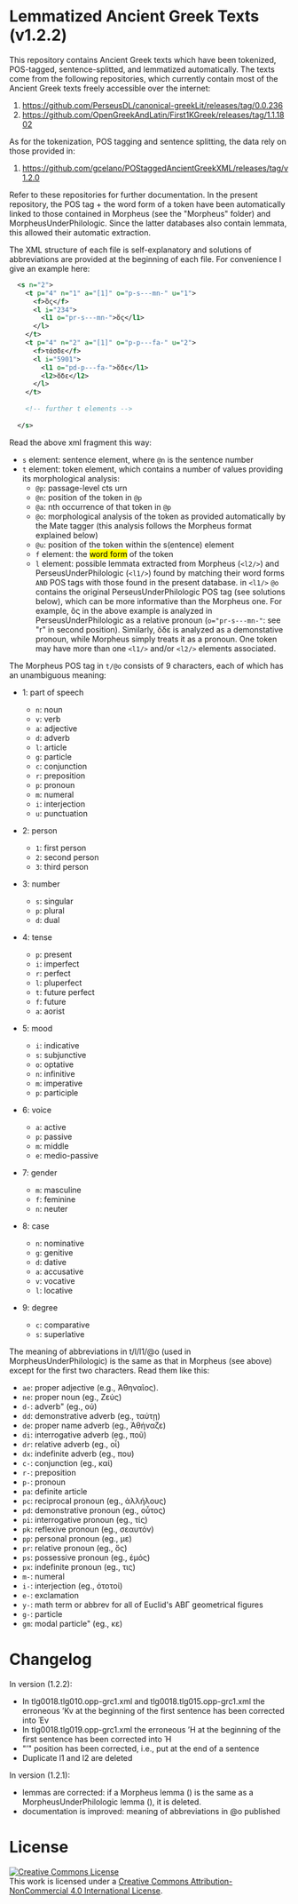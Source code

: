 # Lemmatized Ancient Greek Texts (v1.2.2)

This repository contains Ancient Greek texts which have been tokenized, 
POS-tagged, sentence-splitted, and lemmatized automatically. The texts come from 
the following repositories, which currently contain most of the Ancient Greek 
texts freely accessible over the internet:

1. https://github.com/PerseusDL/canonical-greekLit/releases/tag/0.0.236
2. https://github.com/OpenGreekAndLatin/First1KGreek/releases/tag/1.1.1802

As for the tokenization, POS tagging and sentence splitting, the data rely on 
those provided in:

1. https://github.com/gcelano/POStaggedAncientGreekXML/releases/tag/v1.2.0

Refer to these repositories for further documentation. In the present 
repository, the POS tag + the word form of a token have been automatically 
linked to those contained in Morpheus (see the "Morpheus" folder) and 
MorpheusUnderPhilologic. Since the latter databases also contain lemmata, 
this allowed their automatic extraction.

The XML structure of each file is self-explanatory and solutions of 
abbreviations are provided at the beginning of each file. For convenience I give 
an example here:

```xml
  <s n="2">
    <t p="4" n="1" a="[1]" o="p-s---mn-" u="1">
      <f>ὃς</f>
      <l i="234">
        <l1 o="pr-s---mn-">ὅς</l1>
      </l>
    </t>
    <t p="4" n="2" a="[1]" o="p-p---fa-" u="2">
      <f>τάσδε</f>
      <l i="5901">
        <l1 o="pd-p---fa-">ὅδε</l1>
        <l2>ὅδε</l2>
      </l>
    </t>
   
    <!-- further t elements -->
   
  </s>
```
Read the above xml fragment this way:

* ```s``` element: sentence element, where ```@n``` is the sentence number
* ```t``` element: token element, which contains a number of values providing 
  its morphological analysis:
  * ```@p```: passage-level cts urn
  * ```@n```: position of the token in ```@p```
  * ```@a```: nth occurrence of that token in ```@p```
  * ```@o```: morphological analysis of the token as provided automatically 
              by the Mate tagger (this analysis follows the Morpheus format 
              explained below)
  * ```@u```: position of the token within the s(entence) element
  * ```f``` element: the <mark>word form</mark> of the token
  * ```l``` element: possible lemmata extracted from Morpheus (```<l2/>```) and 
                     PerseusUnderPhilologic (```<l1/>```) found by matching 
                     their word forms ```AND``` POS tags with those found in the 
                     present database. in ```<l1/>``` ```@o``` contains the 
                     original PerseusUnderPhilologic POS tag (see solutions 
                     below), which can be more informative than the Morpheus 
                     one. For example, ὃς in the above example is analyzed in 
                     PerseusUnderPhilologic as a relative pronoun 
                     (```o="pr-s---mn-"```: see "r" in second position). 
                     Similarly, ὅδε is analyzed as a demonstative pronoun, while 
                     Morpheus simply treats it as a pronoun. One token may have 
                     more than one  ```<l1/>``` and/or ```<l2/>``` elements 
                     associated.

The Morpheus POS tag in ```t/@o``` consists of 9 characters, each of which has 
an unambiguous meaning:

* 1:  part of speech
  * ```n```: noun
  * ```v```: verb
  * ```a```: adjective
  * ```d```: adverb
  * ```l```: article
  * ```g```: particle
  * ```c```: conjunction
  * ```r```: preposition
  * ```p```: pronoun
  * ```m```: numeral
  * ```i```: interjection
  * ```u```: punctuation

* 2: person
  * ```1```: first person
  * ```2```: second person
  * ```3```: third person

* 3: number
  * ```s```: singular
  * ```p```: plural
  * ```d```: dual

* 4: tense
  * ```p```: present
  * ```i```: imperfect
  * ```r```: perfect
  * ```l```: pluperfect
  * ```t```: future perfect
  * ```f```: future
  * ```a```: aorist

* 5: mood
  * ```i```: indicative
  * ```s```: subjunctive
  * ```o```: optative
  * ```n```: infinitive
  * ```m```: imperative
  * ```p```: participle

* 6: voice
  * ```a```: active
  * ```p```: passive
  * ```m```: middle
  * ```e```: medio-passive

* 7: gender
  * ```m```: masculine
  * ```f```: feminine
  * ```n```: neuter

* 8: case
  * ```n```: nominative
  * ```g```: genitive
  * ```d```: dative
  * ```a```: accusative
  * ```v```: vocative
  * ```l```: locative

* 9: degree
  * ```c```: comparative
  * ```s```: superlative

The meaning of abbreviations in t/l/l1/@o (used in MorpheusUnderPhilologic) is 
the same as that in Morpheus (see above) except for the first two
characters. Read them like this:

* ```ae```: proper adjective (e.g., Ἀθηναῖος). 
* ```ne```: proper noun (eg., Ζεύς)
* ```d-```: adverb" (eg., οὐ)
* ```dd```: demonstrative adverb (eg., ταύτῃ)
* ```de```: proper name adverb (eg., Ἀθήναζε)
* ```di```: interrogative adverb (eg., ποῦ)
* ```dr```: relative adverb (eg., οἷ)
* ```dx```: indefinite adverb (eg., που)
* ```c-```: conjunction (eg., καί)
* ```r-```: preposition 
* ```p-```: pronoun
* ```pa```: definite article
* ```pc```: reciprocal pronoun (eg., ἀλλήλους)
* ```pd```: demonstrative pronoun (eg., οὗτος)
* ```pi```: interrogative pronoun (eg., τίς)
* ```pk```: reflexive pronoun (eg., σεαυτόν)
* ```pp```: personal pronoun (eg., με)
* ```pr```: relative pronoun (eg., ὅς) 
* ```ps```: possessive pronoun (eg., ἐμός)
* ```px```: indefinite pronoun (eg., τις)
* ```m-```: numeral
* ```i-```: interjection (eg., ὀτοτοί)
* ```e-```: exclamation
* ```y-```: math term or abbrev for all of Euclid's ΑΒΓ geometrical figures
* ```g-```: particle
* ```gm```: modal particle" (eg., κε)

# Changelog

In version (1.2.2):

* In tlg0018.tlg010.opp-grc1.xml and tlg0018.tlg015.opp-grc1.xml the erroneous 
  ’Kv at the beginning of the first sentence has been corrected into Ἐν
* In tlg0018.tlg019.opp-grc1.xml the erroneous ’Η at the beginning of the first 
  sentence has been corrected into Ἡ
* "’" position has been corrected, i.e., put at the end of a sentence
* Duplicate l1 and l2 are deleted

In version (1.2.1): 

* lemmas are corrected: if a Morpheus lemma (<l2/>) is the same as a 
  MorpheusUnderPhilologic lemma (<l1/>), it is deleted.
* documentation is improved: meaning of abbreviations in @o published

# License
<a rel="license" href="http://creativecommons.org/licenses/by-nc/4.0/">
<img alt="Creative Commons License" style="border-width:0" 
src="https://i.creativecommons.org/l/by-nc/4.0/88x31.png" />
</a><br />This work is licensed under a 
<a rel="license" href="http://creativecommons.org/licenses/by-nc/4.0/">
Creative Commons Attribution-NonCommercial 4.0 International License</a>.